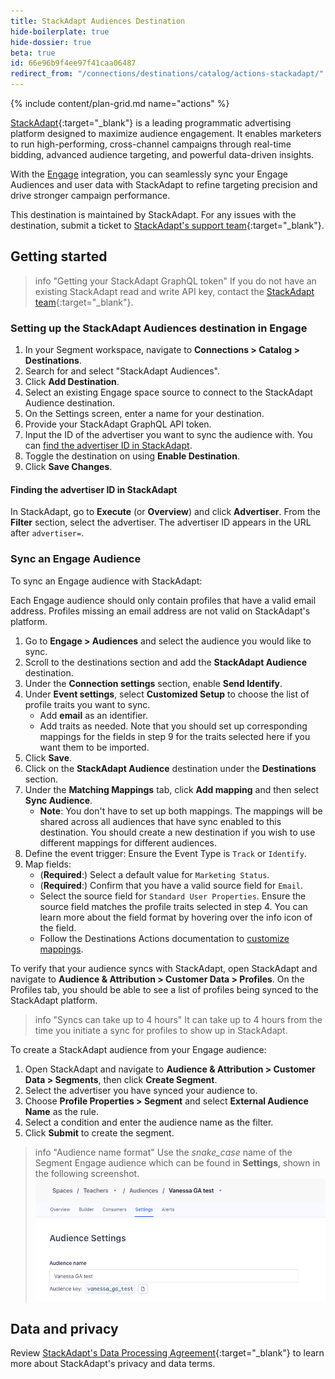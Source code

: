 ```yaml
---
title: StackAdapt Audiences Destination
hide-boilerplate: true
hide-dossier: true
beta: true
id: 66e96b9f4ee97f41caa06487
redirect_from: "/connections/destinations/catalog/actions-stackadapt/"
---
```


{% include content/plan-grid.md name="actions" %}

[StackAdapt](https://www.stackadapt.com/){:target="_blank"} is a leading programmatic advertising platform designed to maximize audience engagement. It enables marketers to run high-performing, cross-channel campaigns through real-time bidding, advanced audience targeting, and powerful data-driven insights.  

With the [Engage](/docs/engage/) integration, you can seamlessly sync your Engage Audiences and user data with StackAdapt to refine targeting precision and drive stronger campaign performance.

This destination is maintained by StackAdapt. For any issues with the destination, submit a ticket to [StackAdapt's support team](https://support.stackadapt.com/hc/en-us/requests/new?ticket_form_id=360006572593){:target="\_blank"}.

## Getting started

> info "Getting your StackAdapt GraphQL token"
> If you do not have an existing StackAdapt read and write API key, contact the [StackAdapt team](https://support.stackadapt.com/hc/en-us/requests/new?ticket_form_id=360006572593){:target="\_blank"}.

### Setting up the StackAdapt Audiences destination in Engage

1. In your Segment workspace, navigate to **Connections > Catalog > Destinations**.
2. Search for and select "StackAdapt Audiences".
3. Click **Add Destination**.
4. Select an existing Engage space source to connect to the StackAdapt Audience destination.
5. On the Settings screen, enter a name for your destination.
6. Provide your StackAdapt GraphQL API token.
7. Input the ID of the advertiser you want to sync the audience with. You can [find the advertiser ID in StackAdapt](#finding-the-advertiser-id-in-stackadapt).
8. Toggle the destination on using **Enable Destination**.
9. Click **Save Changes**.

#### Finding the advertiser ID in StackAdapt

In StackAdapt, go to **Execute** (or **Overview**) and click **Advertiser**.
From the **Filter** section, select the advertiser. The advertiser ID appears in the URL after `advertiser=`.

### Sync an Engage Audience

To sync an Engage audience with StackAdapt:

Each Engage audience should only contain profiles that have a valid email address. Profiles missing an email address are not valid on StackAdapt's platform.

1. Go to **Engage > Audiences** and select the audience you would like to sync.
2. Scroll to the destinations section and add the **StackAdapt Audience** destination.
3. Under the **Connection settings** section, enable **Send Identify**.
4. Under **Event settings**, select **Customized Setup** to choose the list of profile traits you want to sync.
   - Add **email** as an identifier.
   - Add traits as needed. Note that you should set up corresponding mappings for the fields in step 9 for the traits selected here if you want them to be imported.
5. Click **Save**.
6. Click on the **StackAdapt Audience** destination under the **Destinations** section.
7. Under the **Matching Mappings** tab, click **Add mapping** and then select **Sync Audience**.
   - **Note**: You don't have to set up both mappings. The mappings will be shared across all audiences that have sync enabled to this destination. You should create a new destination if you wish to use different mappings for different audiences.
8. Define the event trigger: Ensure the Event Type is `Track` or `Identify`.
9. Map fields:
   - (**Required**:) Select a default value for `Marketing Status`.
   - (**Required**:) Confirm that you have a valid source field for `Email`.
   - Select the source field for `Standard User Properties`. Ensure the source field matches the profile traits selected in step 4. You can learn more about the field format by hovering over the info icon of the field.
   - Follow the Destinations Actions documentation to [customize mappings](/docs/connections/destinations/actions/#customize-mappings).

To verify that your audience syncs with StackAdapt, open StackAdapt and navigate to **Audience & Attribution > Customer Data > Profiles**. On the Profiles tab, you should be able to see a list of profiles being synced to the StackAdapt platform.

> info "Syncs can take up to 4 hours"
> It can take up to 4 hours from the time you initiate a sync for profiles to show up in StackAdapt.

To create a StackAdapt audience from your Engage audience:

1. Open StackAdapt and navigate to **Audience & Attribution > Customer Data > Segments**, then click **Create Segment**.
2. Select the advertiser you have synced your audience to.
3. Choose **Profile Properties > Segment** and select **External Audience Name** as the rule.
4. Select a condition and enter the audience name as the filter.
5. Click **Submit** to create the segment.

> info "Audience name format"
> Use the _snake_case_ name of the Segment Engage audience which can be found in **Settings**, shown in the following screenshot.
> ![Image showing sample audience settings tab](./images/audience-example.png)

## Data and privacy

Review [StackAdapt's Data Processing Agreement](https://www.stackadapt.com/data-processing-agreement){:target="\_blank"} to learn more about StackAdapt's privacy and data terms.
